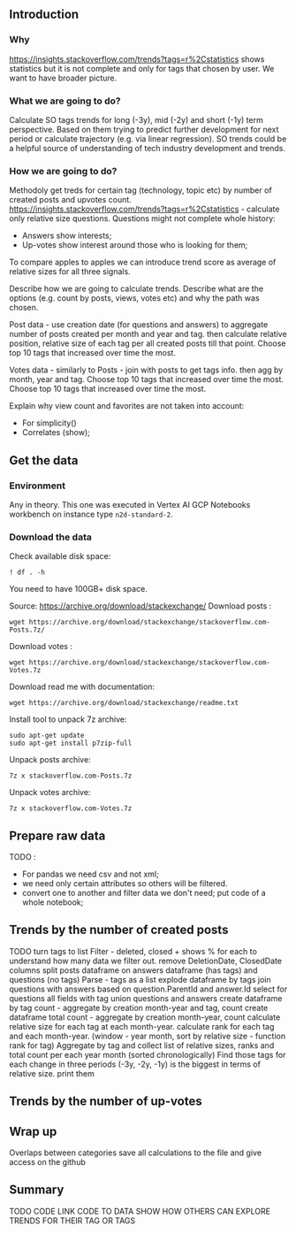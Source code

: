 ## Introduction

### Why
https://insights.stackoverflow.com/trends?tags=r%2Cstatistics shows statistics but it is not complete and only 
for tags that chosen by user. We want to have broader picture. 

### What we are going to do?
Calculate SO tags trends for long (-3y), mid (-2y) and short (-1y) term perspective. Based on them trying to predict further development for
next period or calculate trajectory (e.g. via linear regression).
SO trends could be a helpful source of understanding of tech industry development and trends.

### How we are going to do?
Methodoly
get treds for certain tag (technology, topic etc) by number of created posts and upvotes count.
https://insights.stackoverflow.com/trends?tags=r%2Cstatistics - calculate only relative size questions.
Questions might not complete whole history:
- Answers show interests;
- Up-votes show interest around those who is looking for them;

To compare apples to apples we can introduce trend score as average of relative sizes for all three signals.

Describe how we are going to calculate trends. Describe what are the options (e.g. count by posts, views, votes etc)
and why the path was chosen.

Post data - use creation date (for questions and answers) to aggregate number of posts created per month and year and tag.
then calculate relative position, relative size of each tag per all created posts till that point.
Choose top 10 tags that increased over time the most.

Votes data - similarly to Posts - join with posts to get tags info.
then agg by month, year and tag. Choose top 10 tags that increased over time the most.
Choose top 10 tags that increased over time the most.

Explain why view count and favorites are not taken into account:
- For simplicity()
- Correlates (show);


## Get the data

### Environment
Any in theory. This one was executed in Vertex AI GCP Notebooks workbench on instance type `n2d-standard-2`. 

### Download the data
Check available disk space: 
```shell
! df . -h
```

You need to have 100GB+ disk space.

Source: https://archive.org/download/stackexchange/
Download posts :
```shell
wget https://archive.org/download/stackexchange/stackoverflow.com-Posts.7z/
```

Download votes :
```shell
wget https://archive.org/download/stackexchange/stackoverflow.com-Votes.7z
```

Download read me with documentation:
```shell
wget https://archive.org/download/stackexchange/readme.txt
```

Install tool to unpack 7z archive:
```shell
sudo apt-get update
sudo apt-get install p7zip-full
```

Unpack posts archive:
```shell
7z x stackoverflow.com-Posts.7z
```

Unpack votes archive:
```shell
7z x stackoverflow.com-Votes.7z
```

## Prepare raw data 
TODO :
- For pandas we need csv and not xml;
- we need only certain attributes so others will be filtered.
- convert one to another and filter data we don't need;
put code of a whole notebook;

## Trends by the number of created posts
TODO turn tags to list 
Filter - deleted, closed + shows % for each to understand how many data we filter out.
remove DeletionDate, ClosedDate columns
split posts dataframe on answers dataframe (has tags) and questions (no tags)
Parse - tags as a list
explode dataframe by tags
join questions with answers based on question.ParentId and answer.Id
select for questions all fields with tag
union questions and answers
create dataframe by tag count - aggregate by creation month-year and tag, count
create dataframe total count - aggregate by creation month-year, count
calculate relative size for each tag at each month-year.
calculate rank for each tag and each month-year. (window - year month, sort by relative size - function rank for tag)
Aggregate by tag and collect list of relative sizes, ranks and total count per each year month (sorted chronologically)
Find those tags for each change in three periods (-3y, -2y, -1y) is the biggest in terms of relative size.
print them


## Trends by the number of up-votes

## Wrap up
Overlaps between categories
save all calculations to the file and give access on the github


## Summary
TODO CODE LINK CODE TO DATA
SHOW HOW OTHERS CAN EXPLORE TRENDS FOR THEIR TAG OR TAGS 